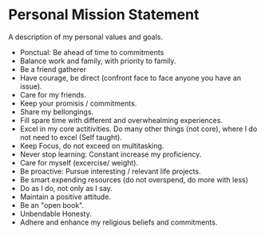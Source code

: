 # Personal Mission Statement  
A description of my personal values and goals.
- Ponctual: Be ahead of time to commitments
- Balance work and family, with priority to family.
- Be a friend gatherer
- Have courage, be direct (confront face to face anyone you have an issue).
- Care for my friends.
- Keep your promisis / commitments. 
- Share my bellongings.
- Fill spare time with different and overwhealming experiences.
- Excel in my core actitivities. Do many other things (not core), where I do not need to excel (Self taught).
- Keep Focus, do not exceed on multitasking.
- Never stop learning: Constant increase my proficiency.
- Care for myself (excercise/ weight).
- Be proactive: Pursue interesting / relevant life projects.
- Be smart expending resources (do not overspend, do more with less)
- Do as I do, not only as I say.
- Maintain a positive attitude.
- Be an "open book".
- Unbendable Honesty.
- Adhere and enhance my religious beliefs and commitments.


